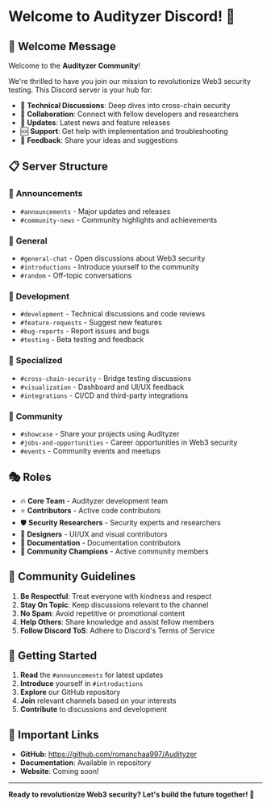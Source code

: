 
# Welcome to Audityzer Discord! 🚀

## 🎉 Welcome Message

Welcome to the **Audityzer Community**! 

We're thrilled to have you join our mission to revolutionize Web3 security testing. This Discord server is your hub for:

- 🔧 **Technical Discussions**: Deep dives into cross-chain security
- 🤝 **Collaboration**: Connect with fellow developers and researchers
- 📢 **Updates**: Latest news and feature releases
- 🆘 **Support**: Get help with implementation and troubleshooting
- 🎯 **Feedback**: Share your ideas and suggestions

## 📋 Server Structure

### 📢 **Announcements**
- `#announcements` - Major updates and releases
- `#community-news` - Community highlights and achievements

### 💬 **General**
- `#general-chat` - Open discussions about Web3 security
- `#introductions` - Introduce yourself to the community
- `#random` - Off-topic conversations

### 🔧 **Development**
- `#development` - Technical discussions and code reviews
- `#feature-requests` - Suggest new features
- `#bug-reports` - Report issues and bugs
- `#testing` - Beta testing and feedback

### 🎯 **Specialized**
- `#cross-chain-security` - Bridge testing discussions
- `#visualization` - Dashboard and UI/UX feedback
- `#integrations` - CI/CD and third-party integrations

### 🤝 **Community**
- `#showcase` - Share your projects using Audityzer
- `#jobs-and-opportunities` - Career opportunities in Web3 security
- `#events` - Community events and meetups

## 🎭 **Roles**

- 🔥 **Core Team** - Audityzer development team
- ⭐ **Contributors** - Active code contributors
- 🛡️ **Security Researchers** - Security experts and researchers
- 🎨 **Designers** - UI/UX and visual contributors
- 📝 **Documentation** - Documentation contributors
- 🌟 **Community Champions** - Active community members

## 📜 **Community Guidelines**

1. **Be Respectful**: Treat everyone with kindness and respect
2. **Stay On Topic**: Keep discussions relevant to the channel
3. **No Spam**: Avoid repetitive or promotional content
4. **Help Others**: Share knowledge and assist fellow members
5. **Follow Discord ToS**: Adhere to Discord's Terms of Service

## 🚀 **Getting Started**

1. **Read** the `#announcements` for latest updates
2. **Introduce** yourself in `#introductions`
3. **Explore** our GitHub repository
4. **Join** relevant channels based on your interests
5. **Contribute** to discussions and development

## 🔗 **Important Links**

- **GitHub**: https://github.com/romanchaa997/Audityzer
- **Documentation**: Available in repository
- **Website**: Coming soon!

---

**Ready to revolutionize Web3 security? Let's build the future together! 🌟**
